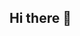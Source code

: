 ## Hi there 👋

<!--
**jeralis-8257/jeralis-8257** is a ✨ _special_ ✨ repository because its `README.md` (this file) appears on your GitHub profile.

Here are some ideas to get you started:

- 🔭 I’m currently working on getting my associate's in mathematics.
- 🌱 I’m currently learning calculus and computer science.
- 📫 How to reach me: my school email: jeralis.garcia@student.northampton.edu
- 😄 Pronouns: she/her
- ⚡ Fun fact: I am ballet dancer!
-->
